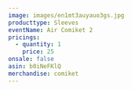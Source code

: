 ```yaml
---
image: images/en1mt3auyauo3gs.jpg
producttype: Sleeves
eventName: Air Comiket 2
pricings:
  - quantity: 1
    price: 25
onsale: false
asin: b0iNeFKlQ
merchandise: comiket
---
```

